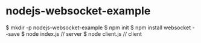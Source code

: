 # nodejs-websocket-example

$ mkdir -p nodejs-websocket-example
$ npm init
$ npm install websocket --save
$ node index.js  // server
$ node client.js  // client
